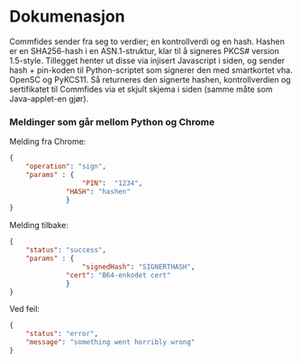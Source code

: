 # Dokumenasjon

Commfides sender fra seg to verdier; en kontrollverdi og en hash. Hashen er en SHA256-hash i en ASN.1-struktur, klar til å signeres PKCS# version 1.5-style. Tillegget henter ut disse via injisert Javascript i siden, og sender hash + pin-koden til Python-scriptet som signerer den med smartkortet vha. OpenSC og PyKCS11. Så returneres den signerte hashen, kontrollverdien og sertifikatet til Commfides via et skjult skjema i siden (samme måte som Java-applet-en gjør).


### Meldinger som går mellom Python og Chrome
 
Melding fra Chrome:
```json
{
    "operation": "sign",
    "params" : {
                  "PIN":  "1234",
	          "HASH": "hashen"
              }
}
```
 
Melding tilbake:
```json
{
    "status": "success",
    "params" : {
                  "signedHash": "SIGNERTHASH",
	          "cert": "B64-enkodet cert"
              }
}
```

Ved feil:
```json
{
    "status": "error",
    "message": "something went horribly wrong"
}
```
